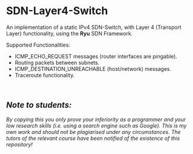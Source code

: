 # SDN-Layer4-Switch
An implementation of a static IPv4 SDN-Switch, with Layer 4 (Transport Layer) functionality, using the **Ryu** SDN Framework.

Supported Functionalities:
- ICMP_ECHO_REQUEST messages (router interfaces are pingable).
- Routing packets between subnets.
- ICMP_DESTINATION_UNREACHABLE (host/network) messages.
- Traceroute functionality.
<br>

***Note to students:***
-

*By copying this you only prove your inferiority as a programmer and your low research skills (i.e. using a search engine such as Google).
This is my own work and should not be plagiarised under any circumstances. The tutors of the relevant course have been notified of the existence of this repository!*
